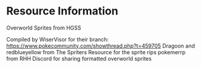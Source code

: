 # Resource Information

Overworld Sprites from HGSS

Compiled by WiserVisor for their branch: https://www.pokecommunity.com/showthread.php?t=459705
Dragoon and redblueyellow from The Spriters Resource for the sprite rips
pokemerrp from RHH Discord for sharing formatted overworld sprites